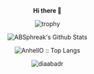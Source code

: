 <p align="center">
<strong> Hi there </strong>👋
</p>
<p align="center"><img src="https://github-profile-trophy.vercel.app/?username=diaabadr&row=2&column=3&theme=juicyfresh&margin-w=15&margin-h=15&no-frame=true)" alt="trophy" /></p>


<p align="center"><img align="center" src="https://github-readme-stats.vercel.app/api?username=diaabadr&include_all_commits=true&count_private=true&show_icons=true&line_height=20&title_color=7A7ADB&icon_color=2234AE&text_color=D3D3D3&bg_color=0,000000,130F40" alt="ABSphreak's Github Stats"></p>

<p align="center"><img src="https://github-readme-stats.vercel.app/api/top-langs/?username=diaabadr&langs_count=10&theme=tokyonight&layout=compact" alt="AnhellO :: Top Langs" /></p>


<p align="center"><img align="center" src="https://github-readme-streak-stats.herokuapp.com/?user=diaabadr&theme=tokyonight" alt="diaabadr" /></p>




<!--
<p align="center">   
[![trophy](https://github-profile-trophy.vercel.app/?username=diaabadr&row=2&column=3&theme=juicyfresh&margin-w=15&margin-h=15&no-frame=true)](https://github.com/ryo-ma/github-profile-trophy)
  </p>


<p align="center"><img src="https://github-readme-stats.vercel.app/api?username=diaabadr&&show_icons=true&theme=synthwave" alt="AnhellO :: Profile Stats" /></p>

-->
  

